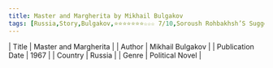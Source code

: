 ```yaml
---
title: Master and Margherita by Mikhail Bulgakov
tags: [Russia,Story,Bulgakov,⭐⭐⭐⭐⭐⭐⭐☆☆☆ 7/10,Soroush Rohbakhsh’S Suggestion]
---     
```

| Title | Master and Margherita  |
| Author |  Mikhail Bulgakov  |
| Publication Date | 1967   |
| Country | Russia |
| Genre | Political Novel  |
        